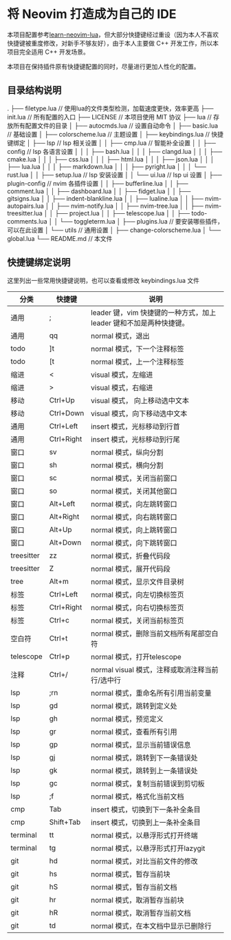 # 将 Neovim 打造成为自己的 IDE

本项目配置参考[learn-neovim-lua](https://github.com/nshen/learn-neovim-lua)，但大部分快捷键经过重设（因为本人不喜欢快捷键被重度修改，对新手不够友好），由于本人主要做 C++ 开发工作，所以本项目完全适用 C++ 开发场景。

本项目在保持插件原有快捷键配置的同时，尽量进行更加人性化的配置。

## 目录结构说明
.
├── filetype.lua                // 使用lua的文件类型检测，加载速度更快，效率更高
├── init.lua                    // 所有配置的入口
├── LICENSE                     // 本项目使用 MIT 协议
├── lua                         // 存放所有配置文件的目录
│  ├── autocmds.lua             // 设置自动命令
│  ├── basic.lua                // 基础设置
│  ├── colorscheme.lua          // 主题设置
│  ├── keybindings.lua          // 快捷键绑定
│  ├── lsp                      // lsp 相关设置
│  │  ├── cmp.lua               // 智能补全设置
│  │  ├── config                // lsp 各语言设置
│  │  │  ├── bash.lua
│  │  │  ├── clangd.lua
│  │  │  ├── cmake.lua
│  │  │  ├── css.lua
│  │  │  ├── html.lua
│  │  │  ├── json.lua
│  │  │  ├── lua.lua
│  │  │  ├── markdown.lua
│  │  │  ├── pyright.lua
│  │  │  └── rust.lua
│  │  ├── setup.lua             // lsp 安装设置
│  │  └── ui.lua                // lsp ui 设置
│  ├── plugin-config            // nvim 各插件设置
│  │  ├── bufferline.lua
│  │  ├── comment.lua
│  │  ├── dashboard.lua
│  │  ├── fidget.lua
│  │  ├── gitsigns.lua
│  │  ├── indent-blankline.lua
│  │  ├── lualine.lua
│  │  ├── nvim-autopairs.lua
│  │  ├── nvim-notify.lua
│  │  ├── nvim-tree.lua
│  │  ├── nvim-treesitter.lua
│  │  ├── project.lua
│  │  ├── telescope.lua
│  │  ├── todo-comments.lua
│  │  └── toggleterm.lua
│  ├── plugins.lua               // 要安装哪些插件，可以在此设置
│  └── utils                     // 通用设置
│     ├── change-colorscheme.lua
│     └── global.lua
└── README.md                    // 本文件

## 快捷键绑定说明

这里列出一些常用快捷键说明，也可以查看或修改 keybindings.lua 文件

 **分类**     | **快捷键**    | **说明**                                      
------------|------------|---------------------------------------------
 通用         | ;          | leader 键，vim 快捷键的一种方式，加上 leader 键和不加是两种快捷键。 
 通用         | qq         | normal 模式，退出                                
 todo       | ]t         | normal 模式，下一个注释标签                           
 todo       | [t         | normal 模式，上一个注释标签                           
 缩进         | <          | visual 模式，左缩进                               
 缩进         | >          | visual 模式，右缩进                               
 移动         | Ctrl+Up    | visual 模式， 向上移动选中文本                         
 移动         | Ctrl+Down  | visual 模式，向下移动选中文本                          
 通用         | Ctrl+Left  | insert 模式，光标移动到行首                           
 通用         | Ctrl+Right | insert 模式，光标移动到行尾                           
 窗口         | sv         | normal 模式，纵向分割                              
 窗口         | sh         | normal 模式，横向分割                              
 窗口         | sc         | normal 模式，关闭当前窗口                            
 窗口         | so         | normal 模式，关闭其他窗口                            
 窗口         | Alt+Left   | normal 模式，向左跳转窗口                            
 窗口         | Alt+Right  | normal 模式，向右跳转窗口                            
 窗口         | Alt+Up     | normal 模式，向上跳转窗口                            
 窗口         | Alt+Down   | normal 模式，向下跳转窗口                            
 treesitter | zz         | normal 模式，折叠代码段                             
 treesitter | Z          | normal 模式，展开代码段                             
 tree       | Alt+m      | normal 模式，显示文件目录树                           
 标签         | Ctrl+Left  | normal 模式，向左切换标签页                           
 标签         | Ctrl+Right | normal 模式，向右切换标签页                           
 标签         | Ctrl+c     | normal 模式，关闭当前标签页                           
 空白符        | Ctrl+t     | normal 模式，删除当前文档所有尾部空白符                     
 telescope  | Ctrl+p     | normal 模式，打开telescope                       
 注释         | Ctrl+/     | normal visual 模式，注释或取消注释当前行/选中行             
 lsp        | ;rn        | normal 模式，重命名所有引用当前变量                       
 lsp        | gd         | normal 模式，跳转到定义处                            
 lsp        | gh         | normal 模式，预览定义                              
 lsp        | gr         | normal 模式，查看所有引用                            
 lsp        | gp         | normal 模式，显示当前错误信息                          
 lsp        | gj         | normal 模式，跳转到下一条错误处                         
 lsp        | gk         | normal 模式，跳转到上一条错误处                         
 lsp        | gc         | normal 模式，复制当前错误到剪切板                        
 lsp        | ;f         | normal 模式，格式化当前文档                           
 cmp        | Tab        | insert 模式，切换到下一条补全条目                        
 cmp        | Shift+Tab  | insert 模式，切换到上一条补全条目                        
 terminal   | tt         | normal 模式，以悬浮形式打开终端                         
 terminal   | tg         | normal 模式，以悬浮形式打开lazygit                    
 git        | hd         | normal 模式，对比当前文件的修改                         
 git        | hs         | normal 模式，暂存当前块                             
 git        | hS         | normal 模式，暂存当前文档                            
 git        | hr         | normal 模式，取消暂存当前块                           
 git        | hR         | normal 模式，取消暂存当前文档                          
 git        | td         | normal 模式，在本文档中显示已删除行
